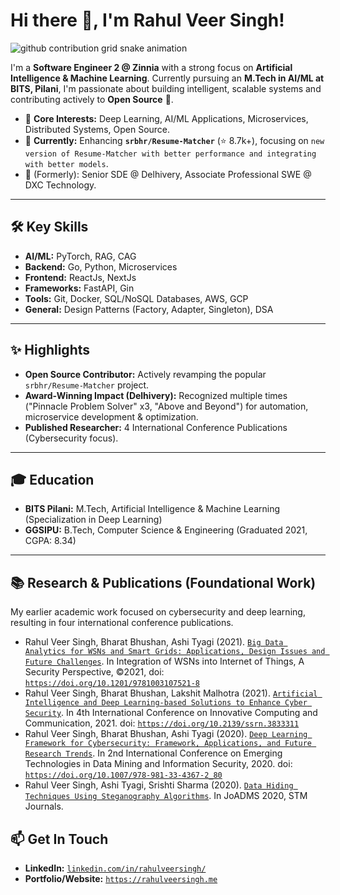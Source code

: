 # Hi there 👋, I'm Rahul Veer Singh!

<picture>
  <source media="(prefers-color-scheme: dark)" srcset="https://raw.githubusercontent.com/rahulsingh237/rahulsingh237/output/github-contribution-grid-snake-dark.svg">
  <source media="(prefers-color-scheme: light)" srcset="https://raw.githubusercontent.com/rahulsingh237/rahulsingh237/output/github-contribution-grid-snake.svg">
  <img alt="github contribution grid snake animation" src="https://raw.githubusercontent.com/rahulsingh237/rahulsingh237/output/github-contribution-grid-snake.svg">
</picture>

I'm a **Software Engineer 2 @ Zinnia** with a strong focus on **Artificial Intelligence & Machine Learning**. Currently pursuing an **M.Tech in AI/ML at BITS, Pilani**, I'm passionate about building intelligent, scalable systems and contributing actively to **Open Source** 🤝.

*   🧠 **Core Interests:** Deep Learning, AI/ML Applications, Microservices, Distributed Systems, Open Source.
*   🌱 **Currently:** Enhancing **`srbhr/Resume-Matcher`** (⭐️ 8.7k+), focusing on `new version of Resume-Matcher with better performance and integrating with better models`.
*   👣 (Formerly): Senior SDE @ Delhivery, Associate Professional SWE @ DXC Technology.

---

## 🛠️ Key Skills

*   **AI/ML:** PyTorch, RAG, CAG
*   **Backend:** Go, Python, Microservices
*   **Frontend:** ReactJs, NextJs
*   **Frameworks:** FastAPI, Gin
*   **Tools:** Git, Docker, SQL/NoSQL Databases, AWS, GCP
*   **General:** Design Patterns (Factory, Adapter, Singleton), DSA

---

## ✨ Highlights

*   **Open Source Contributor:** Actively revamping the popular `srbhr/Resume-Matcher` project.
*   **Award-Winning Impact (Delhivery):** Recognized multiple times ("Pinnacle Problem Solver" x3, "Above and Beyond") for automation, microservice development & optimization.
*   **Published Researcher:** 4 International Conference Publications (Cybersecurity focus).

---

## 🎓 Education

*   **BITS Pilani:** M.Tech, Artificial Intelligence & Machine Learning (Specialization in Deep Learning)
*   **GGSIPU:** B.Tech, Computer Science & Engineering (Graduated 2021, CGPA: 8.34)

---

## 📚 Research & Publications (Foundational Work)

My earlier academic work focused on cybersecurity and deep learning, resulting in four international conference publications.

*   Rahul Veer Singh, Bharat Bhushan, Ashi Tyagi (2021). [`Big Data Analytics for WSNs and Smart Grids: Applications, Design Issues and Future Challenges`](https://doi.org/10.1201/9781003107521-8). In Integration of WSNs into Internet of Things, A Security Perspective, ©2021, doi: [`https://doi.org/10.1201/9781003107521-8`](https://doi.org/10.1201/9781003107521-8)
*   Rahul Veer Singh, Bharat Bhushan, Lakshit Malhotra (2021). [`Artificial Intelligence and Deep Learning-based Solutions to Enhance Cyber Security`](https://doi.org/10.2139/ssrn.3833311). In 4th International Conference on Innovative Computing and Communication, 2021. doi: [`https://doi.org/10.2139/ssrn.3833311`](https://doi.org/10.2139/ssrn.3833311)
*   Rahul Veer Singh, Bharat Bhushan, Ashi Tyagi (2020). [`Deep Learning Framework for Cybersecurity: Framework, Applications, and Future Research Trends`](https://doi.org/10.1007/978-981-33-4367-2_80). In 2nd International Conference on Emerging Technologies in Data Mining and Information Security, 2020. doi: [`https://doi.org/10.1007/978-981-33-4367-2_80`](https://doi.org/10.1007/978-981-33-4367-2_80)
*   Rahul Veer Singh, Ashi Tyagi, Srishti Sharma (2020). [`Data Hiding Techniques Using Steganography Algorithms`](http://computers.stmjournals.com/index.php?journal=JoADMS&page=article&op=view&path%5B%5D=2426). In JoADMS 2020, STM Journals.

## 📫 Get In Touch

*   **LinkedIn:** [`linkedin.com/in/rahulveersingh/`](https://www.linkedin.com/in/rahulveersingh/)
*   **Portfolio/Website:** [`https://rahulveersingh.me`](https://rahulveersingh.me)
